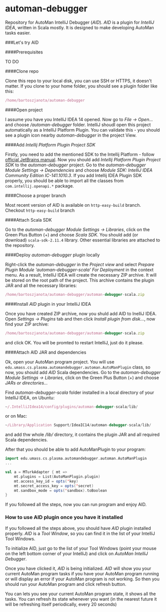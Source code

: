 # automan-debugger
Repository for AutoMan IntelliJ Debugger (*AID*). *AID* is a plugin for *IntelliJ IDEA*, written in Scala mostly. It is designed to make developing AutoMan tasks easier.

###Let's try AID

####Prerequisites

TO DO

####Clone repo

Clone this repo to your local disk, you can use SSH or HTTPS, it doesn't matter.
If you clone to your home folder, you should see a plugin folder like this:
```js
/home/bartoszjanota/automan-debugger
```

####Open project

I assume you have you IntelliJ IDEA 14 opened. Now go to *File -> Open...* and choose */automan-debugger* folder.
IntelliJ shoudl open this project automatically as a IntelliJ Platform Plugin. You can validate this - you should see a plugin icon nearby *automan-debugger* in the project View.

####Add *Intellij Platform Plugin Project SDK*

Firstly, you need to add the mentioned SDK to the Intellij Platform - follow [official JetBrains manual](https://www.jetbrains.com/idea/help/configuring-intellij-platform-plugin-sdk.html).
Now you should add *Intellij Platform Plugin Project SDK* to the *automan-debugger* project.
Go to the *automan-debugger Module Settings -> Dependencies* and choose *Module SDK: IntelliJ IDEA Community Edition IC-141.1010.3*.
If you add Intellij IDEA Plugin SDK properly, you should be able to import all the classes from `com.intellij.openapi.*` package.

####Choose a proper branch

Most recent version of AID is available on `http-easy-build` branch. Checkout `http-easy-build` branch

####Attach Scala SDK

Go to the *automan-debugger Module Settings -> Libraries*, click on the Green Plus Button (+) and choose *Scala SDK*. You should add (or download) `scala-sdk-2.11.4` library. Other essential libraries are attached to the repository.

####Deploy *automan-debugger* plugin locally

Right-click the *automan-debugger* in the *Project view* and select *Prepare Plugin Module 'automan-debugger-scala' For Deployment* in the context menu. As a result, IntelliJ IDEA will create the necessary ZIP archive. It will be stored on the root path of the project. This archive contains the plugin JAR and all the necessary libraries:

```js
/home/bartoszjanota/automan-debugger/automan-debugger-scala.zip
```

####Install *AID* plugin in your IntelliJ IDEA

Once you have created ZIP archive, now you shuld add AID to InelliJ IDEA. Open *Settings -> Plugins* tab and then click *Install plugin from disk...*, now find your ZIP archive:

```js
/home/bartoszjanota/automan-debugger/automan-debugger-scala.zip
```

and click OK. You will be promted to restart IntelliJ, just do it please.

####Attach AID JAR and dependencies

Ok, open your AutoMan program project. You will use `edu.umass.cs.plasma.automandebugger.automan.AutoManPlugin` class, so now, you should add *AID* Scala dependencies. Go to the *automan-debugger Module Settings -> Libraries*, click on the Green Plus Button (+) and choose *JARs or directories...*

Find *automan-debugger-scala* folder installed in a local directory of your IntelliJ IDEA, on Ubuntu:

```js
~/.IntelliJIdea14/config/plugins/automan-debugger-scala/lib/
```
or on Mac:

```js
~/Library/Application Support/IdeaIC14/automan-debugger-scala/lib/
```

and add thw whole */lib/* directory, it contains the plugin JAR and all required Scala dependencies.

After that you should be able to add AutoManPlugin to your program:

```Scala
import edu.umass.cs.plasma.automandebugger.automan.AutoManPlugin
...

val a = MTurkAdapter { mt =>
    mt.plugins = List(AutoManPlugin.plugin)
    mt.access_key_id = opts('key)
    mt.secret_access_key = opts('secret)
    mt.sandbox_mode = opts('sandbox).toBoolean
}
```

If you followed all the steps, now you can run program and enjoy AID.

### How to use AID plugin once you have it installed

If you followed all the steps above, you should have *AID* plugin installed properly. *AID* is a *Tool Window*, so you can find it in the list of your IntelliJ Tool Windows.

To initialize AID, just go to the list of your Tool Windows (point your mouse on the left bottom corner of your IntelliJ) and click on *AutoMan IntelliJ Debugger*.

Once you have clicked it, *AID* is being initialized. *AID* will show you your current AutoMan program tasks if you have your AutoMan program running or will display an error if your AutoMan program is not working. So then you should run your AutoMan program and click refresh button.

You can lets you see your current AutoMan program state, it shows all the tasks. You can refresh its state whenever you want (in the nearest future it will be refreshing itself periodically, every 20 seconds)
